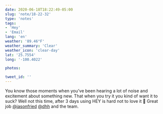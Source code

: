 ```yaml
---
date: 2020-06-18T18:22:49-05:00
slug: 'note/18-22-32'
type: 'notes'
tags:
- 'Hey'
- 'Email'
lang: 'en'
weather: '89.46°F'
weather_summary: 'Clear'
weather_icon: 'clear-day'
lat: '25.7554'
long: '-100.4022'

photos:

tweet_id: ''
---
```

You know those moments when you’ve been hearing a lot of noise and excitement about something new. That when you try it you kind of want it to suck? Well not this time, after 3 days using HEY is hard not to love it 🤩 
Great job [@jasonfried](https://twitter.com/@jasonfried) [@dhh](https://twitter.com/@dhh) and the team.  